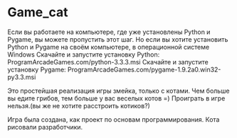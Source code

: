 # Game_cat
Если вы работаете на компьютере, где уже установлены Python и Pygame,
вы можете пропустить этот шаг. Но если вы хотите установить Python и Pygame на своём компьютере,
в операционной системе Windows
Скачайте и запустите установку Python: ProgramArcadeGames.com/python-3.3.3.msi
Скачайте и запустите установку Pygame: ProgramArcadeGames.com/pygame-1.9.2a0.win32-py3.3.msi

Это простейшая реализация игры змейка, только с котами. Чем больше вы едите грибов, тем больше у вас веселых котов =)
Проиграть в игре нельзя.(вы же не хотите расстроить котиков?)

Игра была создана, как проект по основам программирования.
Кота рисовали разработчики.

